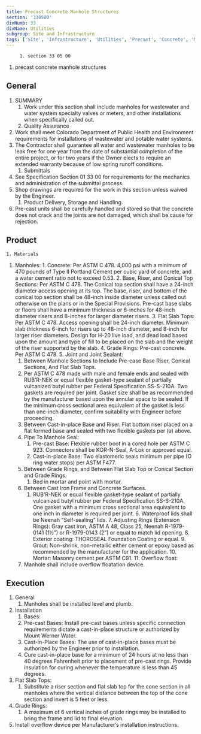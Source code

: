 ```yaml
---
title: Precast Concrete Manhole Structures
section: '330500'
divNumb: 33
divName: Utilities
subgroup: Site and Infrastructure
tags: ['Site', 'Infrastructure', 'Utilities', 'Precast', 'Concrete', 'Manhole', 'Structures']
---
```


         1. section 33 05 00
   1. precast concrete manhole structures

## General

1. SUMMARY
   1. Work under this section shall include manholes for wastewater and water system specialty valves or meters, and other installations when specifically called out. 
	1. Quality Assurance
2. Work shall meet Colorado Department of Public Health and Environment requirements for installations of wastewater and potable water systems.
3. The Contractor shall guarantee all water and wastewater manholes to be leak free for one year from the date of substantial completion of the entire project, or for two years if the Owner elects to require an extended warranty because of low spring runoff conditions.
	1. Submittals
4. See Specification Section 01 33 00 for requirements for the mechanics and administration of the submittal process.
5. Shop drawings are required for the work in this section unless waived by the Engineer. 
	1. Product Delivery, Storage and Handling
6. Pre-cast units shall be carefully handled and stored so that the concrete does not crack and the joints are not damaged, which shall be cause for rejection.
## Product

	1. Materials
   1. Manholes:
	1. Concrete: Per ASTM C 478. 4,000 psi with a minimum of 470 pounds of Type II Portland Cement per cubic yard of concrete, and a water cement ratio not to exceed 0.53.
	2. Base, Riser, and Conical Top Sections: Per ASTM C 478. The Conical top section shall have a 24-inch diameter access opening at its top. The base, riser, and bottom of the conical top section shall be 48-inch inside diameter unless called out otherwise on the plans or in the Special Provisions. Pre-cast base slabs or floors shall have a minimum thickness or 6-inches for 48-inch diameter risers and 8-inches for larger diameter risers.
	3. Flat Slab Tops: Per ASTM C 478. Access opening shall be 24-inch diameter. Minimum slab thickness 6-inch for risers up to 48-inch diameter, and 8-inch for larger riser diameters. Design for H-20 live load, and dead load based upon the amount and type of fill to be placed on the slab and the weight of the riser supported by the slab.
	4. Grade Rings: Pre-cast concrete. Per ASTM C 478.
	5. Joint and Joint Sealant:
		1. Between Manhole Sections to Include Pre-case Base Riser, Conical Sections, And Flat Slab Tops.
		2. Per ASTM C 478 made with male and female ends and sealed with RUB’R-NEK or equal flexible gasket-type sealant of partially vulcanized butyl rubber per Federal Specification SS-S-210A. Two gaskets are required per joint. Gasket size shall be as recommended by the manufacturer based upon the annular space to be sealed. If the minimum cross sectional area equivalent of the gasket is less than one-inch diameter, confirm suitability with Engineer before proceeding.
		3. Between Cast-in-place Base and Riser. Flat bottom riser placed on a flat formed base and sealed with two flexible gaskets per (a) above.
		4. Pipe To Manhole Seal:
			1. Pre-cast Base: Flexible rubber boot in a cored hole per ASTM C 923. Connectors shall be KOR-N-Seal, A-Lok or approved equal.
			2. Cast-in-place Base: Two elastomeric seals minimum per pipe (O ring water stops) per ASTM F477.
		5. Between Grade Rings, and Between Flat Slab Top or Conical Section and Grade Rings.
			1. Bed in mortar and point with mortar.
		6. Between Cast Iron Frame and Concrete Surfaces.
			1. RUB’R-NEK or equal flexible gasket-type sealant of partially vulcanized butyl rubber per Federal Specification SS-S-210A. One gasket with a minimum cross sectional area equivalent to one inch in diameter is required per joint.
	6. Waterproof lids shall be Neenah “Self-sealing” lids.
	7. Adjusting Rings (Extension Rings): Gray cast iron, ASTM A 48, Class 25, Neenah R-1979-0141 (1½”) or R-1979-0143 (2”) or equal to match lid opening.
	8. Exterior coating: THOROSEAL Foundation Coating or equal.
	9. Grout: Non-shrink, non-metallic either cement or epoxy based as recommended by the manufacturer for the application.
	10. Mortar: Masonry cement per ASTM C91. 
	11. Overflow float:
		1. Manhole shall include overflow floatation device.


## Execution

1. General
   1. Manholes shall be installed level and plumb. 
1. Installation
   1. Bases:
	1. Pre-cast Bases: Install pre-cast bases unless specific connection requirements dictate a cast-in-place structure or authorized by Mount Werner Water.
	2. Cast-in-Place Bases: The use of cast-in-place bases must be authorized by the Engineer prior to installation.
	3. Cure cast-in-place base for a minimum of 24 hours at no less than 40 degrees Fahrenheit prior to placement of pre-cast rings. Provide insulation for curing whenever the temperature is less than 45 degrees.
2. Flat Slab Tops:
      1. Substitute a riser section and flat slab top for the cone section in all manholes where the vertical distance between the top of the cone section and invert is 5 feet or less.
3. Grade Rings:
      1. A maximum of 6 vertical inches of grade rings may be installed to bring the frame and lid to final elevation. 
4. Install overflow device per Manufacturer’s installation instructions.

